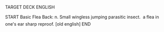 TARGET DECK
ENGLISH

START
Basic
Flea
Back: n. Small wingless jumping parasitic insect.  a flea in one's ear sharp reproof. [old english]
END
